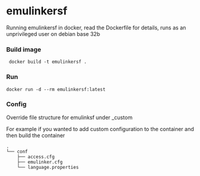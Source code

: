 # emulinkersf
Running emulinkersf in docker, read the Dockerfile for details, runs as an
unprivileged user on debian base 32b

### Build image
``` docker build -t emulinkersf .```

### Run
``` docker run -d --rm emulinkersf:latest ```

### Config
Override file structure for emulinksf under _custom

For example if you wanted to add custom configuration to the container and then
build the container

```
.
└── conf
    ├── access.cfg
    ├── emulinker.cfg
    └── language.properties

```
